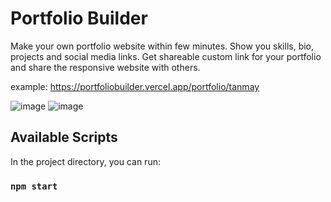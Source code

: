 # Portfolio Builder
Make your own portfolio website within few minutes. Show you skills, bio, projects and social media links.
Get shareable custom link for your portfolio and share the responsive website with others.

example: https://portfoliobuilder.vercel.app/portfolio/tanmay

![image](https://user-images.githubusercontent.com/73903781/132631807-84b4248f-2199-4073-ad9d-316cbe8198c8.png)
![image](https://user-images.githubusercontent.com/73903781/132631830-8a150d05-f2b1-4610-9f45-49d5c647c838.png)


## Available Scripts

In the project directory, you can run:

### `npm start`

